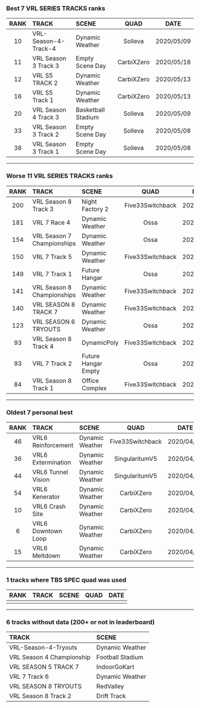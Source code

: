 ### Best 7 VRL SERIES TRACKS ranks
|RANK|TRACK|SCENE|QUAD|DATE|
|:---:|:---|:---|:---:|:---:|
|10|VRL-Season-4-Track-4|Dynamic Weather|Solleva|2020/05/09|
|11|VRL Season 3 Track 3|Empty Scene Day|CarbiXZero|2020/05/18|
|12|VRL S5 TRACK 2|Dynamic Weather|CarbiXZero|2020/05/13|
|16|VRL S5 Track 1|Dynamic Weather|CarbiXZero|2020/05/13|
|20|VRL Season 4 Track 3|Basketball Stadium|Solleva|2020/05/09|
|33|VRL Season 3 Track 2|Empty Scene Day|Solleva|2020/05/08|
|38|VRL Season 3 Track 1|Empty Scene Day|Solleva|2020/05/08|
---
### Worse 11 VRL SERIES TRACKS ranks
|RANK|TRACK|SCENE|QUAD|DATE|
|:---:|:---|:---|:---:|:---:|
|200|VRL Season 8 Track 3|Night Factory 2|Five33Switchback|2021/12/04|
|181|VRL 7 Race 4|Dynamic Weather|Ossa|2020/12/02|
|154|VRL Season 7 Championships|Dynamic Weather|Ossa|2020/12/28|
|150|VRL 7 Track 5|Dynamic Weather|Five33Switchback|2021/06/30|
|149|VRL 7 Track 1|Future Hangar|Ossa|2020/10/30|
|141|VRL Season 8 Championships|Dynamic Weather|Five33Switchback|2022/02/16|
|140|VRL SEASON 8 TRACK 7|Dynamic Weather|Five33Switchback|2022/01/25|
|123|VRL SEASON 6 TRYOUTS|Dynamic Weather|Ossa|2020/09/14|
|93|VRL Season 8 Track 4|DynamicPoly|Five33Switchback|2022/01/18|
|93|VRL 7 Track 2|Future Hangar Empty|Ossa|2020/11/06|
|84|VRL Season 8 Track 1|Office Complex|Five33Switchback|2021/10/28|
---
### Oldest 7 personal best
|RANK|TRACK|SCENE|QUAD|DATE|
|:---:|:---|:---|:---:|:---:|
|46|VRL6 Reinforcement|Dynamic Weather|Five33Switchback|2020/04/05|
|36|VRL6 Extermination|Dynamic Weather|SingularitumV5|2020/04/10|
|44|VRL6 Tunnel Vision|Dynamic Weather|SingularitumV5|2020/04/16|
|54|VRL6 Kenerator|Dynamic Weather|CarbiXZero|2020/04/23|
|10|VRL6 Crash Site|Dynamic Weather|CarbiXZero|2020/04/28|
|6|VRL6 Downtown Loop|Dynamic Weather|CarbiXZero|2020/04/28|
|15|VRL6 Meltdown|Dynamic Weather|CarbiXZero|2020/04/28|
---
### 1 tracks where TBS SPEC quad was used
|RANK|TRACK|SCENE|QUAD|DATE|
|:---:|:---|:---|:---:|:---:|
||||||
---
### 6 tracks without data (200+ or not in leaderboard)
|TRACK|SCENE|
|:---|:---|
|VRL-Season-4-Tryouts|Dynamic Weather|
|VRL Season 4 Championship|Football Stadium|
|VRL SEASON 5 TRACK 7|IndoorGoKart|
|VRL 7 Track 6|Dynamic Weather|
|VRL SEASON 8 TRYOUTS|RedValley|
|VRL Season 8 Track 2|Drift Track|
